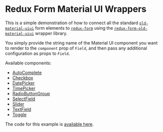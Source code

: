 # Redux Form Material UI Wrappers

This is a simple demonstration of how to connect all the standard
[`old-material-uiui`](https://github.com/callemall/old-material-uiui) form elements to
[`redux-form`](https://github.com/erikras/redux-form) using the
[`redux-form-old-material-uiui`](https://github.com/erikras/redux-form-old-material-uiui) wrapper library.

You simply provide the string name of the Material UI component you want to render to the
`component` prop of `Field`, and then pass any additional configuration as props to `Field`.

Available components:

* [AutoComplete](http://www.old-material-uiui.com/#/components/auto-complete)
* [Checkbox](http://www.old-material-uiui.com/#/components/checkbox)
* [DatePicker](http://www.old-material-uiui.com/#/components/date-picker)
* [TimePicker](http://www.old-material-uiui.com/#/components/time-picker)
* [RadioButtonGroup](http://www.old-material-uiui.com/#/components/radio-button)
* [SelectField](http://www.old-material-uiui.com/#/components/select-field)
* [Slider](http://www.old-material-uiui.com/#/components/slider)
* [TextField](http://www.old-material-uiui.com/#/components/text-field)
* [Toggle](http://www.old-material-uiui.com/#/components/toggle)

The code for this example is
[available here](https://github.com/erikras/redux-form-old-material-uiui/tree/master/example).
